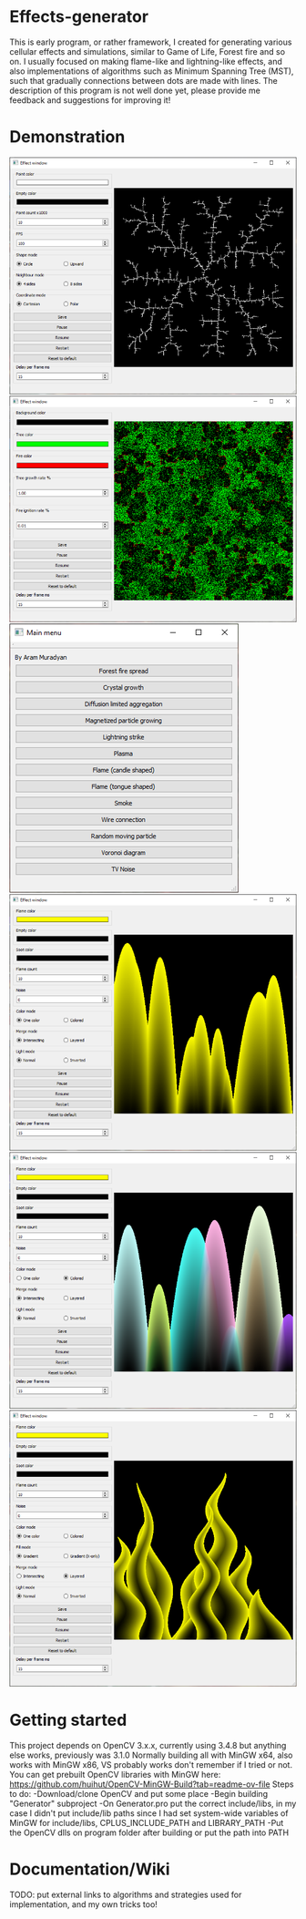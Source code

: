 # Effects-generator

This is early program, or rather framework, I created for generating various cellular effects and simulations, similar to Game of Life, Forest fire and so on.
I usually focused on making flame-like and lightning-like effects, and also implementations of algorithms such as Minimum Spanning Tree (MST), such that gradually connections between dots are made with lines.
The description of this program is not well done yet, please provide me feedback and suggestions for improving it!

# Demonstration
![Alt text](/screenshots/DLA.PNG?raw=true "DLA")
![Alt text](/screenshots/forest-fire.PNG?raw=true "forest-fire")
![Alt text](/screenshots/main-window.PNG?raw=true "main-window")
![Alt text](/screenshots/flame-candle.PNG?raw=true "Flame candle")
![Alt text](/screenshots/flame-candle-colorful.PNG?raw=true "flame-candle-colorful")
![Alt text](/screenshots/flame-tongue.PNG?raw=true "flame-tongue")

# Getting started
This project depends on OpenCV 3.x.x, currently using 3.4.8 but anything else works, previously was 3.1.0
Normally building all with MinGW x64, also works with MinGW x86, VS probably works don't remember if I tried or not.
You can get prebuilt OpenCV libraries with MinGW here:
https://github.com/huihut/OpenCV-MinGW-Build?tab=readme-ov-file
Steps to do:
-Download/clone OpenCV and put some place
-Begin building "Generator" subproject
  -On Generator.pro put the correct include/libs, in my case I didn't put include/lib paths since I had set system-wide variables of MinGW for include/libs, CPLUS_INCLUDE_PATH     and LIBRARY_PATH
  -Put the OpenCV dlls on program folder after building or put the path into PATH
# Documentation/Wiki
TODO: put external links to algorithms and strategies used for implementation, and my own tricks too!

